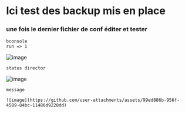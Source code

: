 # Ici test des backup mis en place

### une fois le dernier fichier de conf éditer et tester 
    bconsole 
    run => 1
   ![image](https://github.com/user-attachments/assets/474aa1a7-f3c3-4017-8f8b-1d952c0a475a)

    status director
![image](https://github.com/user-attachments/assets/12ba63c8-de03-45ac-9fba-87204119ec45)


    message

    ![image](https://github.com/user-attachments/assets/99ed886b-956f-4589-84bc-11486d9220dd)
